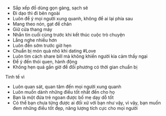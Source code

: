 - Sắp xếp đồ dùng gọn gàng, sạch sẽ
- Đi dạo thì đi bên ngoài
- Luôn để ý mọi người xung quanh, không để ai lại phía sau
- Mang theo nón, gạt để chân
- Giữ cửa thang máy
- Nhắn tin cuối cùng trước khi kết thúc cuộc trò chuyện
- Lắng nghe nhiều hơn
- Luôn đến sớm trước giờ hẹn
- Chuẩn bị món quà nhỏ khi dating #Love
- Luôn tìm cách share bill mà không khiến người kia cảm thấy ngại
- Để ý đến thói quen, hành động
- Không hẹn quá gần giờ để đối phương có thời gian chuẩn bị

Tinh tế vì

- Luôn quan sát, quan tâm đến mọi người xung quanh
- Luôn muốn dành những điều tốt nhất đến cho họ
- Bạn là một đứa trẻ ngoan được bố mẹ dạy dỗ tốt
- Có thể bạn chưa từng được ai đối xử với bạn như vậy, vì vậy, bạn muốn đem những điều tốt đẹp, năng lượng tích cực cho mọi người
